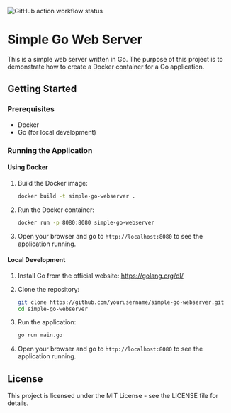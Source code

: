![GitHub action workflow status](https://github.com/AgorastisMesaio/simple-go-webserver/actions/workflows/docker-publish.yml/badge.svg)

# Simple Go Web Server

This is a simple web server written in Go. The purpose of this project is to demonstrate how to create a Docker container for a Go application.

## Getting Started

### Prerequisites

- Docker
- Go (for local development)

### Running the Application

#### Using Docker

1. Build the Docker image:

    ```sh
    docker build -t simple-go-webserver .
    ```

2. Run the Docker container:

    ```sh
    docker run -p 8080:8080 simple-go-webserver
    ```

3. Open your browser and go to `http://localhost:8080` to see the application running.

#### Local Development

1. Install Go from the official website: https://golang.org/dl/

2. Clone the repository:

    ```sh
    git clone https://github.com/yourusername/simple-go-webserver.git
    cd simple-go-webserver
    ```

3. Run the application:

    ```sh
    go run main.go
    ```

4. Open your browser and go to `http://localhost:8080` to see the application running.

## License

This project is licensed under the MIT License - see the LICENSE file for details.
